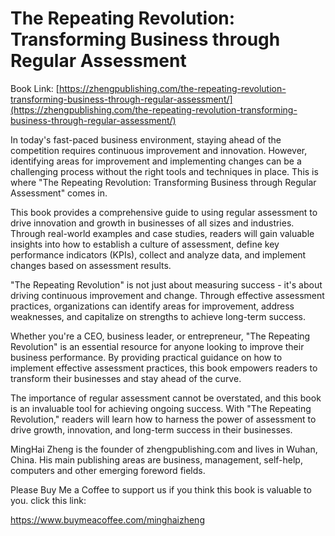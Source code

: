 # The Repeating Revolution: Transforming Business through Regular Assessment

Book Link: [https://zhengpublishing.com/the-repeating-revolution-transforming-business-through-regular-assessment/](https://zhengpublishing.com/the-repeating-revolution-transforming-business-through-regular-assessment/)

In today's fast-paced business environment, staying ahead of the competition requires continuous improvement and innovation. However, identifying areas for improvement and implementing changes can be a challenging process without the right tools and techniques in place. This is where "The Repeating Revolution: Transforming Business through Regular Assessment" comes in.

This book provides a comprehensive guide to using regular assessment to drive innovation and growth in businesses of all sizes and industries. Through real-world examples and case studies, readers will gain valuable insights into how to establish a culture of assessment, define key performance indicators (KPIs), collect and analyze data, and implement changes based on assessment results.

"The Repeating Revolution" is not just about measuring success - it's about driving continuous improvement and change. Through effective assessment practices, organizations can identify areas for improvement, address weaknesses, and capitalize on strengths to achieve long-term success.

Whether you're a CEO, business leader, or entrepreneur, "The Repeating Revolution" is an essential resource for anyone looking to improve their business performance. By providing practical guidance on how to implement effective assessment practices, this book empowers readers to transform their businesses and stay ahead of the curve.

The importance of regular assessment cannot be overstated, and this book is an invaluable tool for achieving ongoing success. With "The Repeating Revolution," readers will learn how to harness the power of assessment to drive growth, innovation, and long-term success in their businesses.

MingHai Zheng is the founder of zhengpublishing.com and lives in Wuhan, China. His main publishing areas are business, management, self-help, computers and other emerging foreword fields.

Please Buy Me a Coffee to support us if you think this book is valuable to you. click this link:

https://www.buymeacoffee.com/minghaizheng
